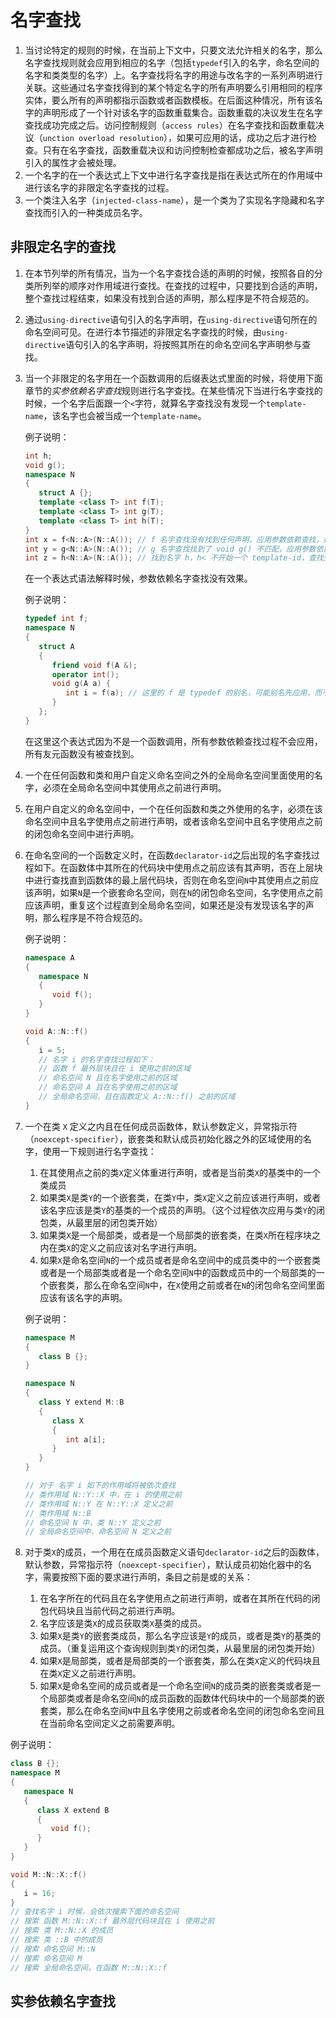# 名字查找

1. 当讨论特定的规则的时候，在当前上下文中，只要文法允许相关的名字，那么名字查找规则就会应用到相应的名字（包括`typedef`引入的名字，命名空间的名字和类类型的名字）上。名字查找将名字的用途与改名字的一系列声明进行关联。这些通过名字查找得到的某个特定名字的所有声明要么引用相同的程序实体，要么所有的声明都指示函数或者函数模板。在后面这种情况，所有该名字的声明形成了一个针对该名字的函数重载集合。函数重载的决议发生在名字查找成功完成之后。访问控制规则（`access rules`）在名字查找和函数重载决议（`unction overload resolution`），如果可应用的话，成功之后才进行检查。只有在名字查找，函数重载决议和访问控制检查都成功之后，被名字声明引入的属性才会被处理。
2. 一个名字的在一个表达式上下文中进行名字查找是指在表达式所在的作用域中进行该名字的非限定名字查找的过程。
3. 一个类注入名字（`injected-class-name`），是一个类为了实现名字隐藏和名字查找而引入的一种类成员名字。

## 非限定名字的查找

1. 在本节列举的所有情况，当为一个名字查找合适的声明的时候，按照各自的分类所列举的顺序对作用域进行查找。在查找的过程中，只要找到合适的声明，整个查找过程结束，如果没有找到合适的声明，那么程序是不符合规范的。
2. 通过`using-directive`语句引入的名字声明，在`using-directive`语句所在的命名空间可见。在进行本节描述的非限定名字查找的时候，由`using-directive`语句引入的名字声明，将按照其所在的命名空间名字声明参与查找。
3. 当一个非限定的名字用在一个函数调用的后缀表达式里面的时候，将使用下面章节的*实参依赖名字查找*规则进行名字查找。在某些情况下当进行名字查找的时候，一个名字后面跟一个`<`字符，就算名字查找没有发现一个`template-name`，该名字也会被当成一个`template-name`。
	
	例子说明：
	
	```cpp
	int h;
	void g();
	namespace N
	{
	   struct A {};
	   template <class T> int f(T);
	   template <class T> int g(T);
	   template <class T> int h(T);
	}
	int x = f<N::A>(N::A()); // f 名字查找没有找到任何声明，应用参数依赖查找，找到 f 函数模板
	int y = g<N::A>(N::A()); // g 名字查找找到了 void g() 不匹配，应用参数依赖查找，找到 g 函数模板
	int z = h<N::A>(N::A()); // 找到名字 h，h< 不开始一个 template-id，查找失败
	```
	在一个表达式语法解释时候，参数依赖名字查找没有效果。
	
	例子说明：
	
	```cpp
	typedef int f;
	namespace N
	{
	   struct A
	   {
	      friend void f(A &);
	      operator int();
	      void g(A a) {
	         int i = f(a); // 这里的 f 是 typedef 的别名，可能别名先应用，而不是友元函数，等价于 int(a)
	      }
	   };
	}
	```
   在这里这个表达式因为不是一个函数调用，所有参数依赖查找过程不会应用，所有友元函数没有被查找到。
4. 一个在任何函数和类和用户自定义命名空间之外的全局命名空间里面使用的名字，必须在全局命名空间中其使用点之前进行声明。
5. 在用户自定义的命名空间中，一个在任何函数和类之外使用的名字，必须在该命名空间中且名字使用点之前进行声明，或者该命名空间中且名字使用点之前的闭包命名空间中进行声明。
6. 在命名空间的一个函数定义时，在函数`declarator-id`之后出现的名字查找过程如下。在函数体中其所在的代码块中使用点之前应该有其声明，否在上层块中进行查找直到函数体的最上层代码块，否则在命名空间`N`中其使用点之前应该声明，如果`N`是一个嵌套命名空间，则在`N`的闭包命名空间，名字使用点之前应该声明，重复这个过程直到全局命名空间，如果还是没有发现该名字的声明，那么程序是不符合规范的。
	
	例子说明：
	
	```cpp
	namespace A
	{
	   namespace N
	   {
	      void f();
	   }
	}
	
	void A::N::f()
	{
	   i = 5;
	   // 名字 i 的名字查找过程如下：
	   // 函数 f 最外层块且在 i 使用之前的区域
	   // 命名空间 N 且在名字使用之前的区域
	   // 命名空间 A 且在名字使用之前的区域
	   // 全局命名空间，且在函数定义 A::N::f() 之前的区域
	}
	```
7. 一个在类 `X` 定义之内且在任何成员函数体，默认参数定义，异常指示符（`noexcept-specifier`），嵌套类和默认成员初始化器之外的区域使用的名字，使用一下规则进行名字查找：
	1. 在其使用点之前的类`X`定义体重进行声明，或者是当前类`X`的基类中的一个类成员
	2. 如果类`X`是类`Y`的一个嵌套类，在类`Y`中，类`X`定义之前应该进行声明，或者该名字应该是类`Y`的基类的一个成员的声明。（这个过程依次应用与类`Y`的闭包类，从最里层的闭包类开始）
	3. 如果类`X`是一个局部类，或者是一个局部类的嵌套类，在类`X`所在程序块之内在类`X`的定义之前应该对名字进行声明。
	4. 如果`X`是命名空间`N`的一个成员或者是命名空间中的成员类中的一个嵌套类或者是一个局部类或者是一个命名空间`N`中的函数成员中的一个局部类的一个嵌套类，那么在命名空间`N`中，在`X`使用之前或者在`N`的闭包命名空间里面应该有该名字的声明。
	
	例子说明：
	
	```cpp
	namespace M
	{
	   class B {};
	}
	
	namespace N
	{
	   class Y extend M::B
	   {
	      class X
	      {
	         int a[i];
	      }
	   }
	}
	
	// 对于 名字 i 如下的作用域将被依次查找
	// 类作用域 N::Y::X 中，在 i 的使用之前
	// 类作用域 N::Y 在 N::Y::X 定义之前
	// 类作用域 N::B
	// 命名空间 N 中，类 N::Y 定义之前
	// 全局命名空间中，命名空间 N 定义之前
 	```
8. 对于类`X`的成员，一个用在在成员函数定义语句`declarator-id`之后的函数体，默认参数，异常指示符（`noexcept-specifier`），默认成员初始化器中的名字，需要按照下面的要求进行声明，条目之前是或的关系：
	1. 在名字所在的代码且在名字使用点之前进行声明，或者在其所在代码的闭包代码块且当前代码之前进行声明。
	2. 名字应该是类`X`的成员获取类`X`基类的成员。
	3. 如果`X`是类`Y`的嵌套类成员，那么名字应该是`Y`的成员，或者是类`Y`的基类的成员。（重复运用这个查询规则到类`Y`的闭包类，从最里层的闭包类开始）
	4. 如果`X`是局部类，或者是局部类的一个嵌套类，那么在类`X`定义的代码块且在类`X`定义之前进行声明。
	5. 如果`X`是命名空间的成员或者是一个命名空间`N`的成员类的嵌套类或者是一个局部类或者是命名空间`N`的成员函数的函数体代码块中的一个局部类的嵌套类，那么在命名空间`N`中且名字使用之前或者命名空间的闭包命名空间且在当前命名空间定义之前需要声明。

例子说明：

```cpp
class B {};
namespace M
{
   namespace N
   {
      class X extend B
      {
         void f();
      }
   }
}

void M::N::X::f()
{
   i = 16;
}
// 查找名字 i 时候，会依次搜索下面的命名空间
// 搜索 函数 M::N::X::f 最外层代码块且在 i 使用之前
// 搜索 类 M::N::X 的成员
// 搜索 类 ::B 中的成员
// 搜索 命名空间 M::N
// 搜索 命名空间 M
// 搜索 全局命名空间，在函数 M::N::X::f
```

## 实参依赖名字查找